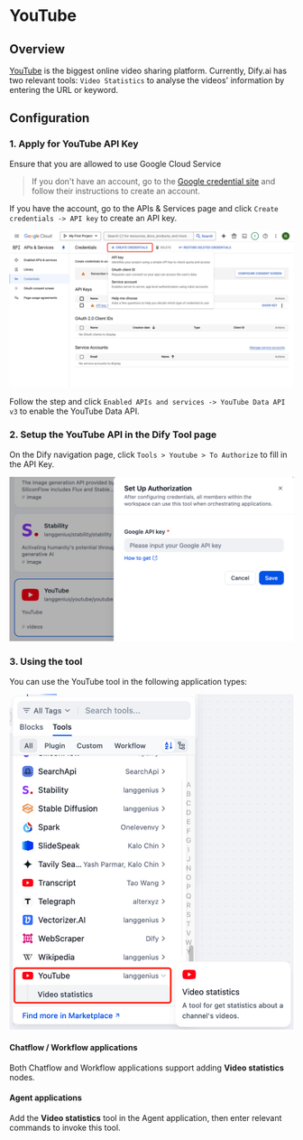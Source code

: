 # YouTube

## Overview

[YouTube](https://www.youtube.com/) is the biggest online video sharing platform. Currently, Dify.ai has two relevant tools: `Video Statistics` to analyse the videos' information by entering the URL or keyword.

## Configuration

### 1. Apply for YouTube API Key

Ensure that you are allowed to use Google Cloud Service

> If you don't have an account, go to the [Google credential site](https://console.cloud.google.com/apis/credentials) and follow their instructions to create an account.

If you have the account, go to the APIs & Services page and click `Create credentials -> API key` to create an API key.

![](./_assets/youtube_1.PNG)

Follow the step and click `Enabled APIs and services -> YouTube Data API v3` to enable the YouTube Data API.

### 2. Setup the YouTube API in the Dify Tool page

On the Dify navigation page, click `Tools > Youtube > To Authorize` to fill in the API Key.

![](./_assets/youtube_2.PNG)

### 3. Using the tool

You can use the YouTube tool in the following application types:

![](./_assets/youtube_3.PNG)

#### Chatflow / Workflow applications

Both Chatflow and Workflow applications support adding **Video statistics** nodes. 

#### Agent applications

Add the **Video statistics** tool in the Agent application, then enter relevant commands to invoke this tool.